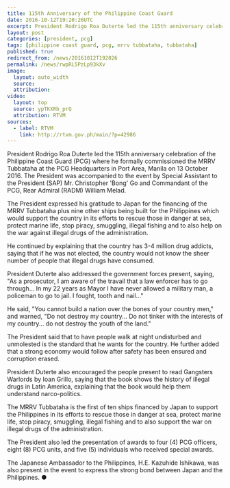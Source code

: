 ```yaml
---
title: 115th Anniversary of the Philippine Coast Guard
date: 2016-10-12T19:20:26UTC
excerpt: President Rodrigo Roa Duterte led the 115th anniversary celebration of the Philippine Coast Guard and formally commissioned the MRRV Tubbataha at the PCG Headquarters in Port Area, Manila on 13 October 2016.
layout: post
categories: [president, pcg]
tags: [philippine coast guard, pcg, mrrv tubbataha, tubbataha]
published: true
redirect_from: /news/20161012T192026
permalink: /news/rwpRL5PzLp93kXv
image:
  layout: auto_width
  source: 
  attribution: 
video:
  layout: top
  source: ypTKXRb_prQ
  attribution: RTVM
sources:
  - label: RTVM
    link: http://rtvm.gov.ph/main/?p=42986
---
```


President Rodrigo Roa Duterte led the 115th anniversary celebration of the Philippine Coast Guard (PCG) where he formally commissioned the MRRV Tubbataha at the PCG Headquarters in Port Area, Manila on 13 October 2016.
The President was accompanied to the event by Special Assistant to the President (SAP) Mr. Christopher 'Bong' Go and Commandant of the PCG, Rear Admiral (RADM) William Melad.

The President expressed his gratitude to Japan for the financing of the MRRV Tubbataha plus nine other ships being built for the Philippines which would support the country in its efforts to rescue those in danger at sea, protect marine life, stop piracy, smuggling, illegal fishing and to also help on the war against illegal drugs of the administration.

He continued by explaining that the country has 3-4 million drug addicts, saying that if he was not elected, the country would not know the sheer number of people that illegal drugs have consumed.

President Duterte also addressed the government forces present, saying, "As a prosecutor, I am aware of the travail that a law enforcer has to go through... In my 22 years as Mayor I have never allowed a military man, a policeman to go to jail. I fought, tooth and nail..."

He said, "You cannot build a nation over the bones of your country men," and warned, "Do not destroy my country... Do not tinker with the interests of my country... do not destroy the youth of the land."

The President said that to have people walk at night undisturbed and unmolested is the standard that he wants for the country. He further added that a strong economy would follow after safety has been ensured and corruption erased.

President Duterte also encouraged the people present to read Gangsters Warlords by Ioan Grillo, saying that the book shows the history of illegal drugs in Latin America, explaining that the book would help them understand narco-politics.

The MRRV Tubbataha is the first of ten ships financed by Japan to support the Philippines in its efforts to rescue those in danger at sea, protect marine life, stop piracy, smuggling, illegal fishing and to also support the war on illegal drugs of the administration.

The President also led the presentation of awards to four (4) PCG officers, eight (8) PCG units, and five (5) individuals who received special awards.

The Japanese Ambassador to the Philippines, H.E. Kazuhide Ishikawa, was also present in the event to express the strong bond between Japan and the Philippines.
&#x25cf;


